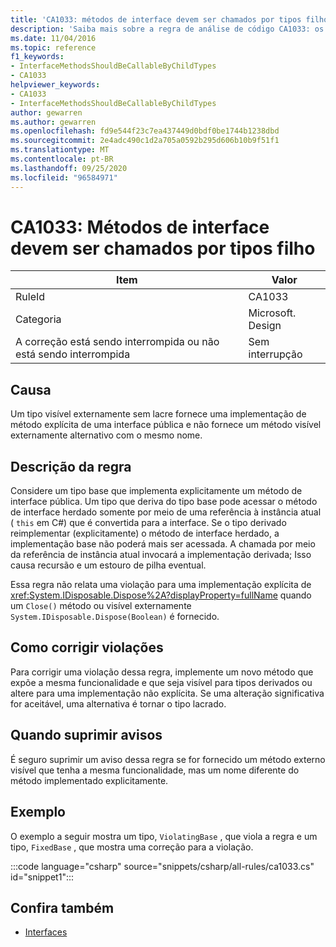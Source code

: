 ```yaml
---
title: 'CA1033: métodos de interface devem ser chamados por tipos filho (análise de código)'
description: 'Saiba mais sobre a regra de análise de código CA1033: os métodos de interface devem ser chamados por tipos filho'
ms.date: 11/04/2016
ms.topic: reference
f1_keywords:
- InterfaceMethodsShouldBeCallableByChildTypes
- CA1033
helpviewer_keywords:
- CA1033
- InterfaceMethodsShouldBeCallableByChildTypes
author: gewarren
ms.author: gewarren
ms.openlocfilehash: fd9e544f23c7ea437449d0bdf0be1744b1238dbd
ms.sourcegitcommit: 2e4adc490c1d2a705a0592b295d606b10b9f51f1
ms.translationtype: MT
ms.contentlocale: pt-BR
ms.lasthandoff: 09/25/2020
ms.locfileid: "96584971"
---
```

# <a name="ca1033-interface-methods-should-be-callable-by-child-types"></a>CA1033: Métodos de interface devem ser chamados por tipos filho

| Item                                     | Valor            |
|------------------------------------------|------------------|
| RuleId                                   | CA1033           |
| Categoria                                 | Microsoft. Design |
| A correção está sendo interrompida ou não está sendo interrompida | Sem interrupção     |

## <a name="cause"></a>Causa

Um tipo visível externamente sem lacre fornece uma implementação de método explícita de uma interface pública e não fornece um método visível externamente alternativo com o mesmo nome.

## <a name="rule-description"></a>Descrição da regra

Considere um tipo base que implementa explicitamente um método de interface pública. Um tipo que deriva do tipo base pode acessar o método de interface herdado somente por meio de uma referência à instância atual ( `this` em C#) que é convertida para a interface. Se o tipo derivado reimplementar (explicitamente) o método de interface herdado, a implementação base não poderá mais ser acessada. A chamada por meio da referência de instância atual invocará a implementação derivada; Isso causa recursão e um estouro de pilha eventual.

Essa regra não relata uma violação para uma implementação explícita de <xref:System.IDisposable.Dispose%2A?displayProperty=fullName> quando um `Close()` método ou visível externamente `System.IDisposable.Dispose(Boolean)` é fornecido.

## <a name="how-to-fix-violations"></a>Como corrigir violações

Para corrigir uma violação dessa regra, implemente um novo método que expõe a mesma funcionalidade e que seja visível para tipos derivados ou altere para uma implementação não explícita. Se uma alteração significativa for aceitável, uma alternativa é tornar o tipo lacrado.

## <a name="when-to-suppress-warnings"></a>Quando suprimir avisos

É seguro suprimir um aviso dessa regra se for fornecido um método externo visível que tenha a mesma funcionalidade, mas um nome diferente do método implementado explicitamente.

## <a name="example"></a>Exemplo

O exemplo a seguir mostra um tipo, `ViolatingBase` , que viola a regra e um tipo, `FixedBase` , que mostra uma correção para a violação.

:::code language="csharp" source="snippets/csharp/all-rules/ca1033.cs" id="snippet1":::

## <a name="see-also"></a>Confira também

- [Interfaces](../../../csharp/programming-guide/interfaces/index.md)
